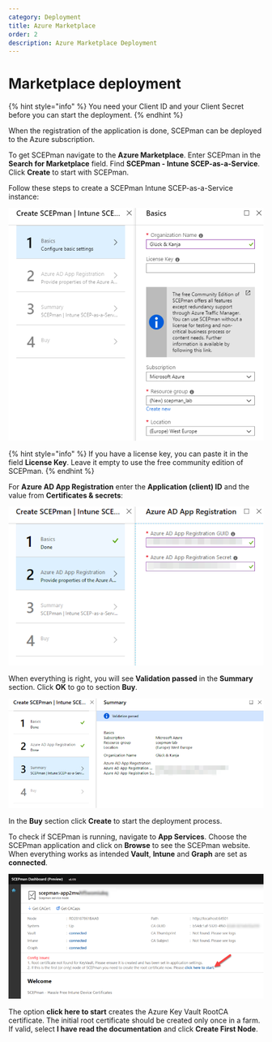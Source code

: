 ```yaml
---
category: Deployment
title: Azure Marketplace
order: 2
description: Azure Marketplace Deployment
---
```


# Marketplace deployment

{% hint style="info" %}
You need your Client ID and your Client Secret before you can start the deployment.
{% endhint %}

When the registration of the application is done, SCEPman can be deployed to the Azure subscription.

To get SCEPman navigate to the **Azure Marketplace**. Enter SCEPman in the **Search for Marketplace** field. Find **SCEPman - Intune SCEP-as-a-Service**. Click **Create** to start with SCEPman.

Follow these steps to create a SCEPman Intune SCEP-as-a-Service instance:

![](../../.gitbook/assets/scepman19%20%282%29%20%281%29.png)

{% hint style="info" %}
If you have a license key, you can paste it in the field **License Key**. Leave it empty to use the free community edition of SCEPman.
{% endhint %}

For **Azure AD App Registration** enter the **Application \(client\) ID** and the value from **Certificates & secrets**:

![](../../.gitbook/assets/scepman20%20%281%29.png)

When everything is right, you will see **Validation passed** in the **Summary** section. Click **OK** to go to section **Buy**.

![](../../.gitbook/assets/scepman21.png)

In the **Buy** section click **Create** to start the deployment process.

To check if SCEPman is running, navigate to **App Services**. Choose the SCEPman application and click on **Browse** to see the SCEPman website. When everything works as intended **Vault**, **Intune** and **Graph** are set as **connected**.

![](../../.gitbook/assets/scepman23.png)

The option **click here to start** creates the Azure Key Vault RootCA certificate. The initial root certificate should be created only once in a farm. If valid, select **I have read the documentation** and click **Create First Node**.

